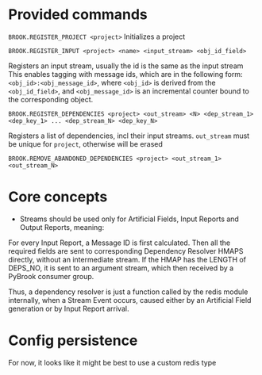 # Provided commands

`BROOK.REGISTER_PROJECT <project>`
Initializes a project

`BROOK.REGISTER_INPUT <project> <name> <input_stream> <obj_id_field>`

Registers an input stream, usually the id is the same as the input stream
This enables tagging with message ids, which are in the following form: `<obj_id>:<obj_message_id>`, where `<obj_id>` is derived from the `<obj_id_field>`, 
and `<obj_message_id>` is an incremental counter bound to the corresponding object.

`BROOK.REGISTER_DEPENDENCIES <project> <out_stream> <N> <dep_stream_1> <dep_key_1> ... <dep_stream_N> <dep_key_N>`

Registers a list of dependencies, incl their input streams. `out_stream` must be unique for `project`, otherwise will be erased
<!-- TODO: add historical deps -->

`BROOK.REMOVE_ABANDONED_DEPENDENCIES <project> <out_stream_1> <out_stream_N>`


# Core concepts

- Streams should be used only for Artificial Fields, Input Reports and Output Reports, meaning:


For every Input Report, a Message ID is first calculated.
Then all the required fields are sent to corresponding Dependency Resolver HMAPS directly, without an intermediate stream.
If the HMAP has the LENGTH of DEPS_NO, it is sent to an argument stream, which then received by a PyBrook consumer group. 

Thus, a dependency resolver is just a function called by the redis module internally, when a Stream Event occurs,
caused either by an Artificial Field generation or by Input Report arrival.

# Config persistence

For now, it looks like it might be best to use a custom redis type